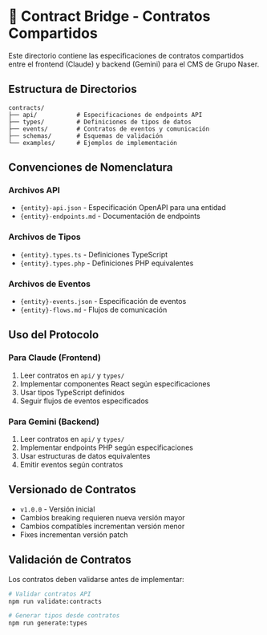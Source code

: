 # 🤝 Contract Bridge - Contratos Compartidos

Este directorio contiene las especificaciones de contratos compartidos entre el frontend (Claude) y backend (Gemini) para el CMS de Grupo Naser.

## Estructura de Directorios

```
contracts/
├── api/           # Especificaciones de endpoints API
├── types/         # Definiciones de tipos de datos
├── events/        # Contratos de eventos y comunicación
├── schemas/       # Esquemas de validación
└── examples/      # Ejemplos de implementación
```

## Convenciones de Nomenclatura

### Archivos API
- `{entity}-api.json` - Especificación OpenAPI para una entidad
- `{entity}-endpoints.md` - Documentación de endpoints

### Archivos de Tipos
- `{entity}.types.ts` - Definiciones TypeScript
- `{entity}.types.php` - Definiciones PHP equivalentes

### Archivos de Eventos
- `{entity}-events.json` - Especificación de eventos
- `{entity}-flows.md` - Flujos de comunicación

## Uso del Protocolo

### Para Claude (Frontend)
1. Leer contratos en `api/` y `types/`
2. Implementar componentes React según especificaciones
3. Usar tipos TypeScript definidos
4. Seguir flujos de eventos especificados

### Para Gemini (Backend)
1. Leer contratos en `api/` y `types/`
2. Implementar endpoints PHP según especificaciones
3. Usar estructuras de datos equivalentes
4. Emitir eventos según contratos

## Versionado de Contratos

- `v1.0.0` - Versión inicial
- Cambios breaking requieren nueva versión mayor
- Cambios compatibles incrementan versión menor
- Fixes incrementan versión patch

## Validación de Contratos

Los contratos deben validarse antes de implementar:

```bash
# Validar contratos API
npm run validate:contracts

# Generar tipos desde contratos
npm run generate:types
```
